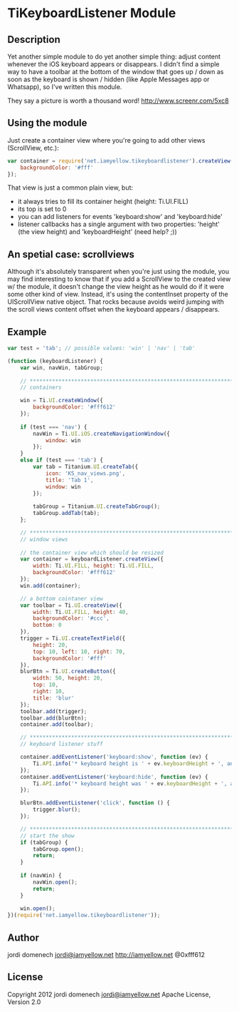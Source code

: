 # TiKeyboardListener Module

## Description

Yet another simple module to do yet another simple thing: adjust content whenever the iOS keyboard appears or disappears. 
I didn't find a simple way to have a toolbar at the bottom of the window that goes up / down as soon as the keyboard is shown / hidden (like Apple Messages app or Whatsapp), so I've written this module.

They say a picture is worth a thousand word! http://www.screenr.com/5xc8

## Using the module

Just create a container view where you're going to add other views (ScrollView, etc.):

```js
var container = require('net.iamyellow.tikeyboardlistener').createView({
	backgroundColor: '#fff'
});
```

That view is just a common plain view, but:

* it always tries to fill its container height (height: Ti.UI.FILL)
* its top is set to 0
* you can add listeners for events 'keyboard:show' and 'keyboard:hide'
* listener callbacks has a single argument with two properties: 'height' (the view height) and 'keyboardHeight' (need help? ;))

## An **spetial** case: scrollviews

Although it's absolutely transparent when you're just using the module, you may find interesting to know that if you add a ScrollView to the created view w/ the module, it doesn't change the view height as he would do if it were some other kind of view. Instead, it's using the contentInset property of the UIScrollView native object. That rocks because avoids weird jumping with the scroll views content offset when the keyboard appears / disappears. 

## Example

```js
var test = 'tab'; // possible values: 'win' | 'nav' | 'tab'

(function (keyboardListener) {
	var win, navWin, tabGroup;
	
	// ****************************************************************************************************************
	// containers

	win = Ti.UI.createWindow({
		backgroundColor: '#fff612'
	});
	
	if (test === 'nav') {
		navWin = Ti.UI.iOS.createNavigationWindow({
			window: win
		});
	}
	else if (test === 'tab') {
		var tab = Titanium.UI.createTab({
			icon: 'KS_nav_views.png',
			title: 'Tab 1',
			window: win
		});
		
		tabGroup = Titanium.UI.createTabGroup();
		tabGroup.addTab(tab);
	};	

	// ****************************************************************************************************************
	// window views 
	
	// the container view which should be resized
	var container = keyboardListener.createView({
		width: Ti.UI.FILL, height: Ti.UI.FILL,
		backgroundColor: '#fff612'
	});
	win.add(container);

	// a bottom cointaner view
	var toolbar = Ti.UI.createView({
		width: Ti.UI.FILL, height: 40,
		backgroundColor: '#ccc',
		bottom: 0
	}),
	trigger = Ti.UI.createTextField({
		height: 20,
		top: 10, left: 10, right: 70,
		backgroundColor: '#fff'
	}),
	blurBtn = Ti.UI.createButton({
		width: 50, height: 20,
		top: 10,
		right: 10,
		title: 'blur'
	});
	toolbar.add(trigger);
	toolbar.add(blurBtn);
	container.add(toolbar);

	// ****************************************************************************************************************
	// keyboard listener stuff

	container.addEventListener('keyboard:show', function (ev) {
		Ti.API.info('* keyboard height is ' + ev.keyboardHeight + ', and my height is now ' + ev.height);
	});
	container.addEventListener('keyboard:hide', function (ev) {
		Ti.API.info('* keyboard height was ' + ev.keyboardHeight + ', and my height is now ' + ev.height);
	});

	blurBtn.addEventListener('click', function () {
		trigger.blur();
	});

	// ****************************************************************************************************************
	// start the show
	if (tabGroup) {
		tabGroup.open();
		return;
	}
	
	if (navWin) {
		navWin.open();
		return;	
	}
	
	win.open();
})(require('net.iamyellow.tikeyboardlistener'));
```

## Author

jordi domenech
jordi@iamyellow.net
http://iamyellow.net
@0xfff612

## License

Copyright 2012 jordi domenech <jordi@iamyellow.net>
Apache License, Version 2.0